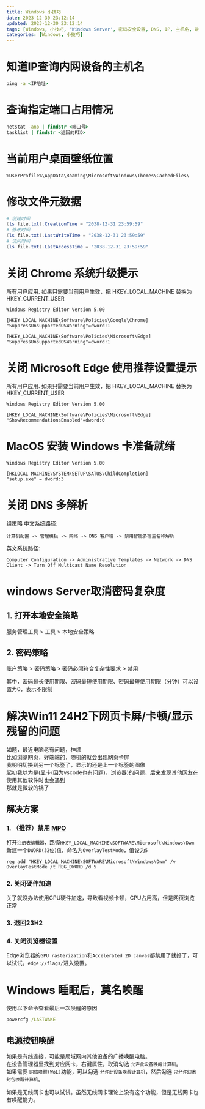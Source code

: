 ```yaml
---
title: Windows 小技巧
date: 2023-12-30 23:12:14
updated: 2023-12-30 23:12:14
tags: [Windows, 小技巧, 'Windows Server', 密码安全设置, DNS, IP, 主机名, 端口, 桌面壁纸, 文件元数据, Chrome, Edge]
categories: [Windows, 小技巧]
---
```


# 知道IP查询内网设备的主机名
```cmd
ping -a <IP地址>
```

# 查询指定端口占用情况
```cmd
netstat -ano | findstr <端口号>
tasklist | findstr <返回的PID>
```

# 当前用户桌面壁纸位置
```
%UserProfile%\AppData\Roaming\Microsoft\Windows\Themes\CachedFiles\
```

# 修改文件元数据
```powershell
# 创建时间
(ls file.txt).CreationTime = "2038-12-31 23:59:59"
# 修改时间
(ls file.txt).LastWriteTime = "2038-12-31 23:59:59"
# 访问时间
(ls file.txt).LastAccessTime = "2038-12-31 23:59:59"
```

# 关闭 Chrome 系统升级提示
所有用户应用. 如果只需要当前用户生效，把 HKEY_LOCAL_MACHINE 替换为 HKEY_CURRENT_USER
```regedit
Windows Registry Editor Version 5.00 

[HKEY_LOCAL_MACHINE\Software\Policies\Google\Chrome] 
"SuppressUnsupportedOSWarning"=dword:1

[HKEY_LOCAL_MACHINE\Software\Policies\Microsoft\Edge] 
"SuppressUnsupportedOSWarning"=dword:1
```

# 关闭 Microsoft Edge 使用推荐设置提示
所有用户应用. 如果只需要当前用户生效，把 HKEY_LOCAL_MACHINE 替换为 HKEY_CURRENT_USER
```regedit
Windows Registry Editor Version 5.00 

[HKEY_LOCAL_MACHINE\Software\Policies\Microsoft\Edge] 
"ShowRecommendationsEnabled"=dword:0
```

# MacOS 安装 Windows 卡准备就绪
```regedit
Windows Registry Editor Version 5.00

[HKLOCAL MACHINE\SYSTEM\SETUP\SATUS\ChildCompletion]
"setup.exe" = dword:3
```

# 关闭 DNS 多解析
组策略
中文系统路径:
```
计算机配置 -> 管理模板 -> 网络 -> DNS 客户端 -> 禁用智能多宿主名称解析
```
英文系统路径:
```
Computer Configuration -> Administrative Templates -> Network -> DNS Client -> Turn Off Multicast Name Resolution
```

# windows Server取消密码复杂度
## 1. 打开本地安全策略
服务管理工具 > 工具 > 本地安全策略

## 2. 密码策略
账户策略 > 密码策略 > 密码必须符合复杂性要求 > 禁用

其中，密码最长使用期限、密码最短使用期限、密码最短使用期限（分钟）可以设置为0，表示不限制

# 解决Win11 24H2下网页卡屏/卡顿/显示残留的问题
如题，最近电脑老有问题，神烦  
比如浏览网页，好端端的，随机的就会出现网页卡屏  
我明明切换到另一个标签了，显示的还是上一个标签的图像  
起初我以为是(显卡(因为vscode也有问题)，浏览器)的问题，后来发现其他网友在使用其他软件时也会遇到  
那就是微软的锅了
## 解决方案
### 1. （推荐）禁用 [MPO](https://learn.microsoft.com/zh-cn/windows-hardware/drivers/display/multiplane-overlay-support)
打开`注册表编辑器`，路径`HKEY_LOCAL_MACHINE\SOFTWARE\Microsoft\Windows\Dwm`
新建一个`DWORD(32位)值`，命名为`OverlayTestMode`，值设为`5`
```
reg add "HKEY_LOCAL_MACHINE\SOFTWARE\Microsoft\Windows\Dwm" /v OverlayTestMode /t REG_DWORD /d 5  
```
### 2. 关闭硬件加速
关了就没办法使用GPU硬件加速，导致看视频卡顿，CPU占用高，但是网页浏览正常
### 3. 退回23H2
### 4. 关闭浏览器设置
Edge浏览器的`GPU rasterization`和`Accelerated 2D canvas`都禁用了就好了，可以试试。`edge://flags/`进入设置。

# Windows 睡眠后，莫名唤醒
使用以下命令查看最后一次唤醒的原因
```cmd
powercfg /LASTWAKE
```

## 电源按钮唤醒
如果是有线连接，可能是局域网内其他设备的广播唤醒电脑。  
在设备管理器里找到对应网卡，右键属性，取消勾选 `允许此设备唤醒计算机`。  
如果需要 `网络唤醒(WoL)`功能，可以勾选 `允许此设备唤醒计算机`，然后勾选 `只允许幻术封包唤醒计算机`。

如果是无线网卡也可以试试。虽然无线网卡理论上没有这个功能，但是无线网卡也有唤醒能力。  
